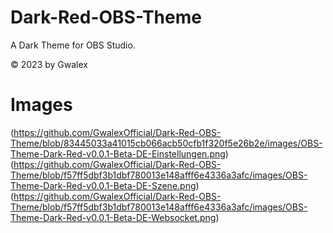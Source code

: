 # Dark-Red-OBS-Theme
A Dark Theme for OBS Studio.

© 2023 by Gwalex

# Images
(https://github.com/GwalexOfficial/Dark-Red-OBS-Theme/blob/83445033a41015cb066acb50cfb1f320f5e26b2e/images/OBS-Theme-Dark-Red-v0.0.1-Beta-DE-Einstellungen.png)
(https://github.com/GwalexOfficial/Dark-Red-OBS-Theme/blob/f57ff5dbf3b1dbf780013e148afff6e4336a3afc/images/OBS-Theme-Dark-Red-v0.0.1-Beta-DE-Szene.png)
(https://github.com/GwalexOfficial/Dark-Red-OBS-Theme/blob/f57ff5dbf3b1dbf780013e148afff6e4336a3afc/images/OBS-Theme-Dark-Red-v0.0.1-Beta-DE-Websocket.png)
